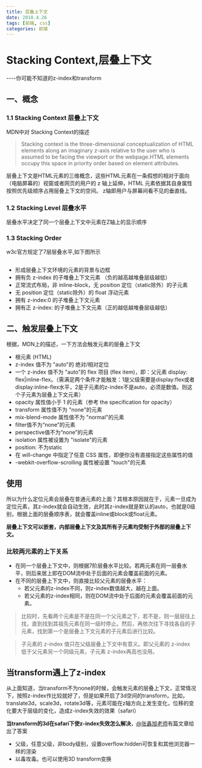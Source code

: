 ```yaml
---
title: 层叠上下文
date: 2018.4.26
tags: [前端, css]
categories: 前端
---
```


# Stacking Context,层叠上下文
----你可能不知道的z-index和transform
## 一、概念

### 1.1 Stacking Context 层叠上下文
MDN中对 Stacking Context的描述
> Stacking context is the three-dimensional conceptualization of HTML
elements along an imaginary z-axis relative to the user who is assumed
to be facing the viewport or the webpage.HTML elements occupy this
space in priority order based on element attributes.

层叠上下文是HTML元素的三维概念，这些HTML元素在一条假想的相对于面向（电脑屏幕的）视窗或者网页的用户的 z 轴上延伸，HTML 元素依据其自身属性按照优先级顺序占用层叠上下文的空间。
z轴即用户与屏幕间看不见的垂直线。

### 1.2 Stacking Level 层叠水平
层叠水平决定了同一个层叠上下文中元素在Z轴上的显示顺序

### 1.3 Stacking Order
w3c官方规定了7层层叠水平,如下图所示

<img src="/static/img/stacking-order.png" alt="">

- 形成层叠上下文环境的元素的背景与边框
- 拥有负 z-index 的子堆叠上下文元素 （负的越高越堆叠层级越低）
- 正常流式布局，非 inline-block，无 position 定位（static除外）的子元素
- 无 position 定位（static除外）的 float 浮动元素
- 拥有 z-index:0 的子堆叠上下文元素
- 拥有正 z-index: 的子堆叠上下文元素（正的越低越堆叠层级越低）

## 二、触发层叠上下文
根据，MDN上的描述，一下方法会触发元素的层叠上下文
- 根元素 (HTML)
- z-index 值不为 "auto"的 绝对/相对定位
- 一个 z-index 值不为 "auto"的 flex 项目 (flex item)，即：父元素 display: flex|inline-flex。（需满足两个条件才能触发：1是父级需要是display:flex或者display:inline-flex水平，2是子元素的z-index不是auto，必须是数值。则这个子元素为层叠上下文元素）
- opacity 属性值小于 1 的元素（参考 the specification for opacity）
- transform 属性值不为 "none"的元素
- mix-blend-mode 属性值不为 "normal"的元素
- filter值不为“none”的元素
- perspective值不为“none”的元素
- isolation 属性被设置为 "isolate"的元素
- position: 不为static
- 在 will-change 中指定了任意 CSS 属性，即便你没有直接指定这些属性的值
- -webkit-overflow-scrolling 属性被设置 "touch"的元素


## 使用

所以为什么定位元素会层叠在普通元素的上面？其根本原因就在于，元素一旦成为定位元素，其z-index就会自动生效，此时其z-index就是默认的auto，也就是0级别，根据上面的层叠顺序表，就会覆盖inline或block或float元素。

**层叠上下文可以嵌套，内部层叠上下文及其所有子元素均受制于外部的层叠上下文。**

### 比较两元素的上下关系
- 在同一个层叠上下文中，则根据7阶层叠水平比较。若两元素在同一层叠水平，则后来居上即在DOM流中处于后面的元素会覆盖前面的元素。
- 在不同的层叠上下文中，则直接比较父元素的层叠水平：
    - 若父元素的z-index不同，则z-index数值越大，越在上面。
    - 若父元素的z-index相同，则在DOM流中处于后面的元素会覆盖前面的元素。



>比较时，先看两个元素是不是在同一个父元素之下，若不是，则一层层往上找，直到找到其祖先元素在同一级时停止。然后，再依次往下寻找各自的子元素，找到第一个是层叠上下文元素的子元素后进行比较。

>子元素的 z-index 值只在父级层叠上下文中有意义。即父元素的 z-index 低于父元素另一个同级元素，子元素 z-index再高也没用。

## 当transform遇上了z-index
从上面知道，当transform不为none的时候，会触发元素的层叠上下文，正常情况下，按照z-index作比较就好了，但是如果开启了3d空间的transform，比如，translate3d，scale3d，rotate3d等，元素可能在z轴方向上发生变化，位移的变化要大于层级的变化，造成z-index失效的效果（safari）

**当transform的3d在safari下使z-index失效怎么解决**，[@张鑫旭老师](https://www.cnblogs.com/reaf/p/5788781.html)有篇文章给出了答案

- 父级，任意父级，非body级别，设置overflow:hidden可恢复和其他浏览器一样的渲染
- 以毒攻毒。也可以使用3D transform变换
